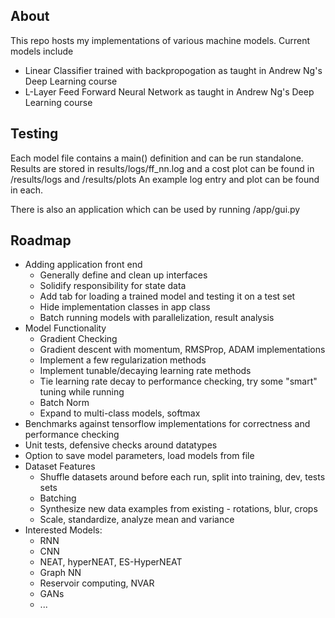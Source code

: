 ## About ##

This repo hosts my implementations of various machine models. Current models include
* Linear Classifier trained with backpropogation as taught in Andrew Ng's Deep Learning course
* L-Layer Feed Forward Neural Network as taught in Andrew Ng's Deep Learning course

## Testing ##

Each model file contains a main() definition and can be run standalone. 
Results are stored in results/logs/ff_nn.log and a cost plot can be found in /results/logs and /results/plots
An example log entry and plot can be found in each.

There is also an application which can be used by running /app/gui.py

## Roadmap ##

* Adding application front end
    * Generally define and clean up interfaces
    * Solidify responsibility for state data
    * Add tab for loading a trained model and testing it on a test set
    * Hide implementation classes in app class
    * Batch running models with parallelization, result analysis
* Model Functionality
    * Gradient Checking
    * Gradient descent with momentum, RMSProp, ADAM implementations
    * Implement a few regularization methods
    * Implement tunable/decaying learning rate methods
    * Tie learning rate decay to performance checking, try some "smart" tuning while running
    * Batch Norm
    * Expand to multi-class models, softmax
* Benchmarks against tensorflow implementations for correctness and performance checking
* Unit tests, defensive checks around datatypes
* Option to save model parameters, load models from file
* Dataset Features
    * Shuffle datasets around before each run, split into training, dev, tests sets
    * Batching
    * Synthesize new data examples from existing - rotations, blur, crops
    * Scale, standardize, analyze mean and variance
* Interested Models:
    * RNN
    * CNN
    * NEAT, hyperNEAT, ES-HyperNEAT
    * Graph NN
    * Reservoir computing, NVAR
    * GANs
    * ...